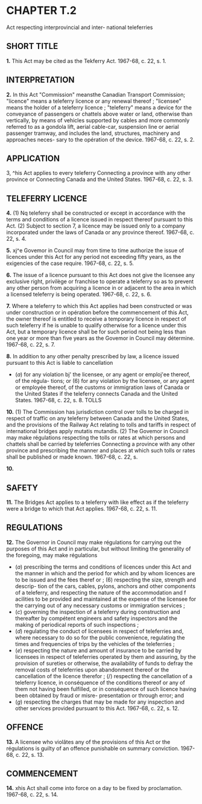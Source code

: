 
# CHAPTER T.2
Act respecting interprovincial and inter-
national teleferries

## SHORT TITLE

**1.** This Act may be cited as the Tekferry
Act. 1967-68, c. 22, s. 1.

## INTERPRETATION

**2.** In this Act
"Commission" meansthe Canadian Transport
Commission;
"licence" means a teleferry licence or any
renewal thereof ;
"licensee" means the holder of a teleferry
licence ;
"teleferry" means a device for the conveyance
of passengers or chattels above water or
land, otherwise than vertically, by means
of vehicles supported by cables and more
commonly referred to as a gondola lift,
aerial cable-car, suspension line or aerial
passenger tramway, and includes the land,
structures, machinery and approaches neces-
sary to the opération of the device. 1967-68,
c. 22, s. 2.

## APPLICATION
3, ^his Act applies to every teleferry
Connecting a province with any other province
or Connecting Canada and the United States.
1967-68, c. 22, s. 3.

## TELEFERRY LICENCE

**4.** (1) Nq teleferry shall be constructed or
except in accordance with the terms
and conditions of a licence issued in respect
thereof pursuant to this Act.
(2) Subject to section 7, a licence may be
issued only to a company incorporated under
the laws of Canada or any province thereof.
1967-68, c. 22, s. 4.

**5.** xj^e Govemor in Council may from time
to time authorize the issue of licences under
this Act for any period not exceeding fifty
years, as the exigencies of the case require.
1967-68, c. 22, s. 5.

**6.** The issue of a licence pursuant to this
Act does not give the licensee any exclusive
right, privilège or franchise to operate a
teleferry so as to prevent any other person
from acquiring a licence in or adjacent to the
area in which a licensed teleferry is being
operated. 1967-68, c. 22, s. 6.

**7.** Where a teleferry to which this Act
applies had been constructed or was under
construction or in opération before the
commencement of this Act, the owner thereof
is entitled to receive a temporary licence in
respect of such teleferry if he is unable to
qualify otherwise for a licence under this Act,
but a temporary licence shall be for such
period not being less than one year or more
than five years as the Govemor in Council
may détermine. 1967-68, c. 22, s. 7.

**8.** In addition to any other penalty
prescribed by law, a licence issued pursuant
to this Act is liable to cancellation
  * (_a_) for any violation bj' the licensee, or any
agent or emploj'ee thereof, of the régula-
tions; or
(6) for any violation by the licensee, or any
agent or employée thereof, of the customs
or immigration laws of Canada or the
United States if the teleferry connects
Canada and the United States. 1967-68, c.
22, s. 8.
TOLLS

**10.** (1) The Commission has jurisdiction
control over tolls to be charged in respect
of traffic on any teleferry between Canada
and the United States, and the provisions of
the Railway Act relating to tolls and tariffs
in respect of international bridges apply
mutatis mutandis.
(2) The Govemor in Council may make
régulations respecting the tolls or rates at
which persons and chattels shall be carried by
teleferries Connecting a province with any
other province and prescribing the manner
and places at which such tolls or rates shall
be published or made known. 1967-68, c. 22, s.

**10.**

## SAFETY

**11.** The Bridges Act applies to a teleferry
with like effect as if the teleferry were a
bridge to which that Act applies. 1967-68, c.
22, s. 11.

## REGULATIONS

**12.** The Governor in Council may make
régulations for carrying out the purposes of
this Act and in particular, but without limiting
the generality of the foregoing, may make
régulations
  * (_a_) prescribing the terms and conditions of
licences under this Act and the manner in
which and the period for which and by
whom licences are to be issued and the fées
theref or ;
(6) respecting the size, strength and descrip-
tion of the cars, cables, pylons, anchors and
other components of a teleferry, and
respecting the nature of the accommodation
and f acilities to be provided and maintained
at the expense of the licensee for the
carrying out of any necessary customs or
immigration services ;
  * (_c_) governing the inspection of a teleferry
during construction and thereafter by
compétent engineers and safety inspectors
and the making of periodical reports of
such inspections ;
  * (_d_) regulating the conduct of licensees in
respect of teleferries and, where necessary
to do so for the public convenience,
regulating the times and frequencies of trips
by the vehicles of the teleferries ;
  * (_e_) respecting the nature and amount of
insurance to be carried by licensees in
respect of teleferries operated by them and
assuring, by the provision of sureties or
otherwise, the availability of funds to
defray the removal costs of teleferries upon
abandonment thereof or the cancellation of
the licence therefor ;
(/) respecting the cancellation of a teleferry
licence, in conséquence of the conditions
thereof or any of them not having been
fulfilled, or in conséquence of such licence
having been obtained by fraud or misre-
presentation or through error; and
  * (_g_) respecting the charges that may be made
for any inspection and other services
provided pursuant to this Act. 1967-68, c.
22, s. 12.

## OFFENCE

**13.** A licensee who violâtes any of the
provisions of this Act or the régulations is
guilty of an offence punishable on summary
conviction. 1967-68, c. 22, s. 13.

## COMMENCEMENT

**14.** xhis Act shall come into force on a
day to be fixed by proclamation. 1967-68, c.
22, s. 14.
